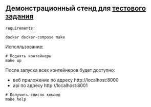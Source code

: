 ## Демонстрационный стенд для [тестового задания](https://github.com/mat-twg/example-web-app/blob/main/src/README.md)


    requirements:

    docker docker-compose make


Исполльзование:

```shell
# Поднять контейнеры
make up
```
После запуска всех контейнеров будет доступно:
- веб приложение по адресу http://localhost:8000
- api по адресу http://localhost:8001

```shell
# Получить список команд
make help
```
